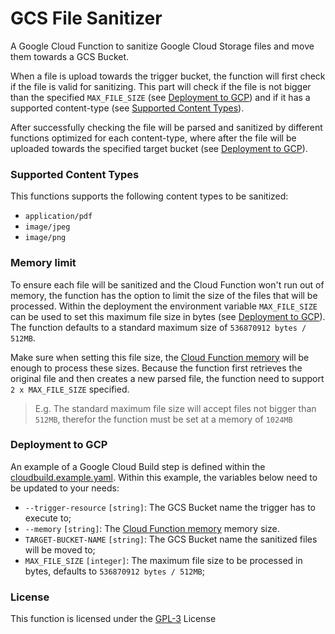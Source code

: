 # GCS File Sanitizer

A Google Cloud Function to sanitize Google Cloud Storage files and move them towards a GCS Bucket. 

When a file is upload towards the trigger bucket, the function will first check if the file is valid for sanitizing. 
This part will check if the file is not bigger than the specified `MAX_FILE_SIZE` (see [Deployment to GCP](#deployment-to-gcp))
and if it has a supported content-type (see [Supported Content Types](#supported-content-types)). 

After successfully checking the file will be parsed and sanitized by different functions optimized for each content-type,
where after the file will be uploaded towards the specified target bucket (see [Deployment to GCP](#deployment-to-gcp)).

### Supported Content Types
This functions supports the following content types to be sanitized:
- `application/pdf`
- `image/jpeg`
- `image/png`

### Memory limit
To ensure each file will be sanitized and the Cloud Function won't run out of memory, the function has the option to limit
the size of the files that will be processed. Within the deployment the environment variable `MAX_FILE_SIZE` can be used
to set this maximum file size in bytes (see [Deployment to GCP](#deployment-to-gcp)). The function defaults to a 
standard maximum size of `536870912 bytes / 512MB`.

Make sure when setting this file size, the [Cloud Function memory](https://cloud.google.com/sdk/gcloud/reference/functions/deploy#--memory)
will be enough to process these sizes. Because the function first retrieves the original file and then creates a new parsed file, 
the function need to support `2 x MAX_FILE_SIZE` specified.

> E.g. The standard maximum file size will accept files not bigger than `512MB`, therefor the function must be set at a memory of `1024MB` 

### Deployment to GCP
An example of a Google Cloud Build step is defined within the [cloudbuild.example.yaml](functions/gcs-file-sanitizer/cloudbuild.example.yaml).
Within this example, the variables below need to be updated to your needs:
- `--trigger-resource` `[string]`: The GCS Bucket name the trigger has to execute to;
- `--memory` `[string]`: The [Cloud Function memory](https://cloud.google.com/sdk/gcloud/reference/functions/deploy#--memory) memory size.
- `TARGET-BUCKET-NAME` `[string]`: The GCS Bucket name the sanitized files will be moved to;
- `MAX_FILE_SIZE` `[integer]`: The maximum file size to be processed in bytes, defaults to `536870912 bytes / 512MB`;

### License
This function is licensed under the [GPL-3](https://www.gnu.org/licenses/gpl-3.0.en.html) License
